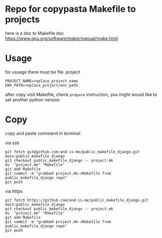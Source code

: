 # Repo for copypasta Makefile to projects

here is a doc to Makefile doc 
https://www.gnu.org/software/make/manual/make.html

# Usage

for ussage there must be file
.project 
```
PROJECT_NAME=replace_project_name
ENV_PATH=replace_project/env_path
```

after copy visit Makefile, check `prepare` instruction, you might would like to set another python version

# Copy

copy and paste command in terminal 


via ssh
```
git fetch git@github.com:and-is-me/public_makefile_django.git main:public_makefile_django
git checkout public_makefile_django -- project.mk
mv  "project.mk" "Makefile"
git add Makefile
git commit -m "grabbed project.mk->Makefile from public_makefile_django repo"
git push
```

via https
```
git fetch https://github.com/and-is-me/public_makefile_django.git main:public_makefile_django
git checkout public_makefile_django -- project.mk
mv  "project.mk" "Makefile"
git add Makefile
git commit -m "grabbed project.mk->Makefile from public_makefile_django repo"
git push
```


